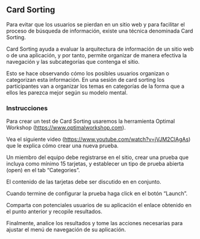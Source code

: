 ## Card Sorting

Para evitar que los usuarios se pierdan en un sitio web y para facilitar el proceso de búsqueda de información, existe una técnica denominada Card Sorting.

Card Sorting ayuda a evaluar la arquitectura de información de un sitio web o de una aplicación, y por tanto, permite organizar de manera efectiva la navegación y las subcategorías que contenga el sitio.

Esto se hace observando cómo los posibles usuarios organizan o categorizan esta información. En una sesión de card sorting los participantes van a organizar los temas en categorías de la forma que a ellos les parezca mejor según su modelo mental.


### Instrucciones

Para crear un test de Card Sorting usaremos la herramienta Optimal Workshop (https://www.optimalworkshop.com). 

Vea el siguiente video (https://www.youtube.com/watch?v=jVJM2ClAgAs) que le explica cómo crear una nueva prueba. 

Un miembro del equipo debe registrarse en el sitio, crear una prueba que incluya como mínimo 15 tarjetas, y establecer un tipo de prueba abierta (open) en el tab “Categories”. 

El contenido de las tarjetas debe ser discutido en en conjunto.

Cuando termine de configurar la prueba haga click en el botón “Launch”. 

Comparta con potenciales usuarios de su aplicación el enlace obtenido en el punto anterior y recopile resultados. 

Finalmente, analice los resultados y tome las acciones necesarias para ajustar el menú de navegación de su aplicación.
